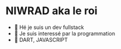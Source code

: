 # NIWRAD aka le roi
- 👋 Hé je suis un dev fullstack
- 👀 Je suis interessé par la programmation
- 🌱 DART, JAVASCRIPT

<!---
bacardevelopper/bacardevelopper is a ✨ special ✨ repository because its `README.md` (this file) appears on your GitHub profile.
You can click the Preview link to take a look at your changes.
--->
